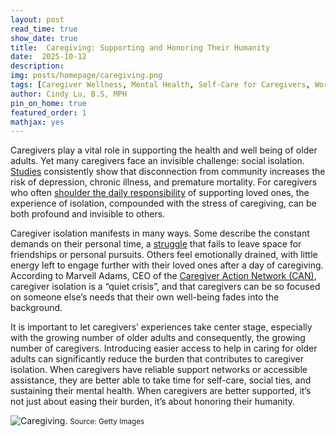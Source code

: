 ```yaml
---
layout: post
read_time: true
show_date: true
title:  Caregiving: Supporting and Honoring Their Humanity
date:  2025-10-12
description: 
img: posts/homepage/caregiving.png
tags: [Caregiver Wellness, Mental Health, Self-Care for Caregivers, Work–Life Balance, Social Connection]
author: Cindy Lu, B.S, MPH
pin_on_home: true
featured_order: 1
mathjax: yes
---
```


Caregivers play a vital role in supporting the health and well being of older adults. Yet many caregivers face an invisible challenge: social isolation. [Studies](https://pmc.ncbi.nlm.nih.gov/articles/PMC11403199/) consistently show that disconnection from community increases the risk of depression, chronic illness, and premature mortality. For caregivers who often [shoulder the daily responsibility](https://pmc.ncbi.nlm.nih.gov/articles/PMC2791523/) of supporting loved ones, the experience of isolation, compounded with the stress of caregiving, can be both profound and invisible to others. 

Caregiver isolation manifests in many ways. Some describe the constant demands on their personal time, a [struggle](https://nafc.org/bhealth-blog/the-biggest-challenges-faced-by-caregivers/) that fails to leave space for friendships or personal pursuits. Others feel emotionally drained, with little energy left to engage further with their loved ones after a day of caregiving. According to Marvell Adams, CEO of the [Caregiver Action Network (CAN)](https://www.caregiveraction.org/?gad_source=1&gad_campaignid=7986097862&gbraid=0AAAAAD8MRVrKKEzj9tWAfSDNIFicuL9IG&gclid=Cj0KCQjw3aLHBhDTARIsAIRij59dHulKi2uX93IQKxP5Bvo4U_QB0fpLbjVxusIBaIEH3J3ZfvSiilIaAkW3EALw_wcB), caregiver isolation is a “quiet crisis”, and that caregivers can be so focused on someone else’s needs that their own well-being fades into the background.

It is important to let caregivers’ experiences take center stage, especially with the growing number of older adults and consequently, the growing number of caregivers. Introducing easier access to help in caring for older adults can significantly reduce the burden that contributes to caregiver isolation. When caregivers have reliable support networks or accessible assistance, they are better able to take time for self-care, social ties, and sustaining their mental health. When caregivers are better supported, it’s not just about easing their burden, it’s about honoring their humanity. 

![Caregiving.](./assets/img/posts/20251012/post1-caregiving.jpg)
<small>Source: Getty Images</small>
